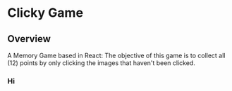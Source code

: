 # Clicky Game

## Overview

A Memory Game based in React: The objective of this game is to collect all (12) points by only clicking the images that haven't been clicked.

### Hi
